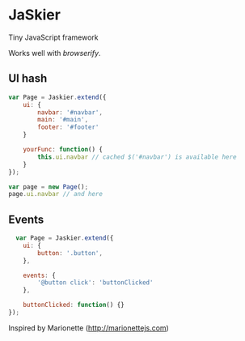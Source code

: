 # JaSkier
Tiny JavaScript framework

Works well with *browserify*.


## UI hash
```js
var Page = Jaskier.extend({
	ui: {
		navbar: '#navbar',
		main: '#main',
		footer: '#footer'
	}

	yourFunc: function() {
		this.ui.navbar // cached $('#navbar') is available here  
	}
}); 

var page = new Page();  
page.ui.navbar // and here

```

## Events
```js
  var Page = Jaskier.extend({
	ui: {
		button: '.button',
	},

	events: {
		'@button click': 'buttonClicked'
	},

	buttonClicked: function() {}  
}); 

```

Inspired by Marionette (http://marionettejs.com)
